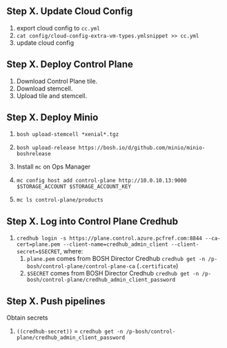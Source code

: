 ## Step X. Update Cloud Config

1. export cloud config to `cc.yml`
1. `cat config/cloud-config-extra-vm-types.ymlsnippet >> cc.yml`
1. update cloud config

## Step X. Deploy Control Plane

1. Download Control Plane tile.
1. Download stemcell.
1. Upload tile and stemcell.

## Step X. Deploy Minio

1. `bosh upload-stemcell *xenial*.tgz`
1. `bosh upload-release https://bosh.io/d/github.com/minio/minio-boshrelease`

1. Install `mc` on Ops Manager
1. `mc config host add control-plane http://10.0.10.13:9000 $STORAGE_ACCOUNT $STORAGE_ACCOUNT_KEY`
1. `mc ls control-plane/products`

## Step X. Log into Control Plane Credhub

1. `credhub login -s https://plane.control.azure.pcfref.com:8844 --ca-cert=plane.pem --client-name=credhub_admin_client --client-secret=$SECRET`, where:
    1. `plane.pem` comes from BOSH Director Credhub `credhub get -n /p-bosh/control-plane/control-plane-ca` (`.certificate`)
    1. `$SECRET` comes from BOSH Director Credhub `credhub get -n /p-bosh/control-plane/credhub_admin_client_password`

## Step X. Push pipelines

Obtain secrets
1. `((credhub-secret))` = `credhub get -n /p-bosh/control-plane/credhub_admin_client_password`